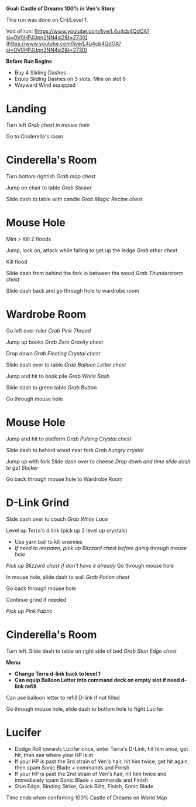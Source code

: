 **Goal: Castle of Dreams 100% in Ven's Story**

This run was done on Crit/Level 1.

Vod of run: [https://www.youtube.com/live/L4u4cb4QdOA?si=OV0HPJUpn2NN4si2&t=2730](https://www.youtube.com/live/L4u4cb4QdOA?si=OV0HPJUpn2NN4si2&t=2730)

**Before Run Begins**

- Buy 4 Sliding Dashes
- Equip Sliding Dashes on 5 slots, Mini on slot 6
- Wayward Wind equipped

# Landing

Turn left
_Grab chest in mouse hole_

Go to Cinderella's room

# Cinderella's Room

Turn bottom rightish
_Grab map chest_

Jump on chair to table
_Grab Sticker_

Slide dash to table with candle
_Grab Magic Recipe chest_

# Mouse Hole

Mini > Kill 2 floods

Jump, lock on, attack while falling to get up the ledge
_Grab ether chest_

Kill flood

Slide dash from behind the fork in between the wood
_Grab Thunderstorm chest_

Slide dash back and go through hole to wardrobe room

# Wardrobe Room

Go left over ruler
_Grab Pink Thread_

Jump up books
_Grab Zero Gravity chest_

Drop down
_Grab Fleeting Crystal chest_

Slide dash over to table
_Grab Balloon Letter chest_

Jump and hit to book pile
_Grab White Sash_

Slide dash to green table
_Grab Button_

Go through mouse hole

# Mouse Hole

Jump and hit to platform
_Grab Pulsing Crystal chest_

Slide dash to behind wood near fork
_Grab hungry crystal_

Jump up with fork
Slide dash over to cheese
_Drop down and time slide dash to get Sticker_

Go back through mouse hole to Wardrobe Room

# D-Link Grind

Slide dash over to couch
_Grab White Lace_

Level up Terra's d link (pick up 2 level up crystals)

- Use yarn ball to kill enemies
- _If need to respawn, pick up Blizzard chest before going through mouse hole_

_Pick up Blizzard chest if don't have it already_
Go through mouse hole

In mouse hole, slide dash to wall
_Grab Potion chest_

Go back through mouse hole

Continue grind if needed

_Pick up Pink Fabric_

# Cinderella's Room

Turn left. Slide dash to table on right side of bed
_Grab Stun Edge chest_

**Menu**

- **Change Terra d-link back to level 1**
- **Can equip Balloon Letter into command deck on empty slot if need d-link refill**

Can use balloon letter to refill D-link if not filled

Go through mouse hole, slide dash to bottom hole to fight Lucifer

# Lucifer

- Dodge Roll towards Lucifer once, enter Terra's D-Link, hit him once, get hit, then see where your HP is at
- If your HP is past the 3rd strain of Ven's hair, hit him twice, get hit again, then spam Sonic Blade + commands and Finish
- If your HP is past the 2nd strain of Ven's hair, hit him twice and immediately spam Sonic Blade + commands and Finish
- Stun Edge, Binding Strike, Quick Blitz, Finish, Sonic Blade

Time ends when confirming 100% Castle of Dreams on World Map
